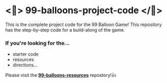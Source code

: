 # <🎈> 99-balloons-project-code </🎈>

This is the complete project code for the 99 Balloon Game! This repository has the step-by-step code for a build-along of the game.

### If you're looking for the...

*  starter code
*  resources
*  directions...

Please visit the **[99-balloons-resources](https://github.com/robbobfrh84/99-balloons-resources)** repostory!👍